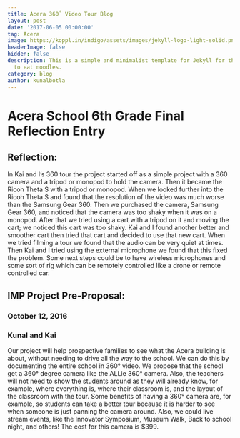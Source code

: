 ```yaml
---
title: Acera 360˚ Video Tour Blog
layout: post
date: '2017-06-05 00:00:00'
tag: Acera
image: https://koppl.in/indigo/assets/images/jekyll-logo-light-solid.png
headerImage: false
hidden: false
description: This is a simple and minimalist template for Jekyll for those who likes
  to eat noodles.
category: blog
author: kunalbotla
---
```


# Acera School 6th Grade Final Reflection Entry
## Reflection:
In Kai and I’s 360 tour the project started off as a simple project with a 360 camera and a tripod or monopod to hold the camera. Then it became the Ricoh Theta S with a tripod or monopod. When we looked further into the Ricoh Theta S and found that the resolution of the video was much worse than the Samsung Gear 360. Then we purchased the camera, Samsung Gear 360, and noticed that the camera was too shaky when it was on a monopod. After that we tried using a cart with a tripod on it and moving the cart; we noticed this cart was too shaky. Kai and I found another better and smoother cart then tried that cart and decided to use that new cart. When we tried filming a tour we found that the audio can be very quiet at times. Then Kai and I tried using the external microphone we found that this fixed the problem. Some next steps could be to have wireless microphones and some sort of rig which can be remotely controlled like a drone or remote controlled car.

## IMP Project Pre-Proposal:
### October 12, 2016
### Kunal and Kai
Our project will help prospective families to see what the Acera building is about, without needing to drive all the way to the school. We can do this by documenting the entire school in 360° video. We propose that the school get a 360° degree camera like the ALLie 360° camera. Also, the teachers will not need to show the students around as they will already know, for example, where everything is, where their classroom is, and the layout of the classroom with the tour. Some benefits of having a 360° camera are, for example, so students can take a better tour because it is harder to see when someone is just panning the camera around. Also, we could live stream events, like the Innovator Symposium, Museum Walk, Back to school night, and others! The cost for this camera is $399.

